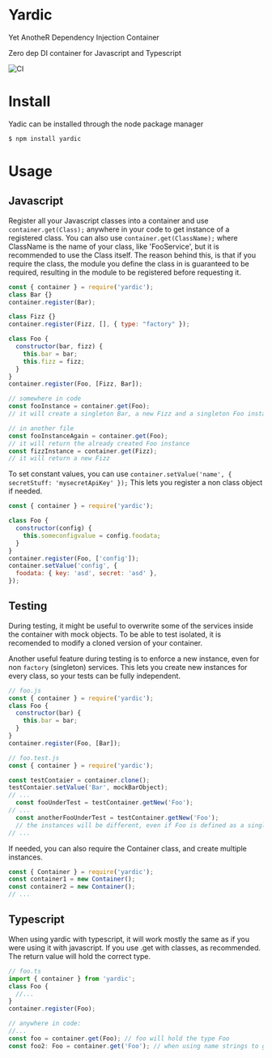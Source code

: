 # Yardic
Yet AnotheR Dependency Injection Container

Zero dep DI container for Javascript and Typescript

![CI](https://github.com/vinczedani/yardic/workflows/CI/badge.svg)

# Install

Yadic can be installed through the node package manager

```sh
$ npm install yardic
```

# Usage
## Javascript
Register all your Javascript classes into a container and use `container.get(Class);` anywhere in your code to get instance of a registered class. You can also use `container.get(ClassName);` where ClassName is the name of your class, like 'FooService', but it is recommended to use the Class itself. The reason behind this, is that if you require the class, the module you define the class in is guaranteed to be required, resulting in the module to be registered before requesting it.

```javascript
const { container } = require('yardic');
class Bar {}
container.register(Bar);

class Fizz {}
container.register(Fizz, [], { type: "factory" });

class Foo {
  constructor(bar, fizz) {
    this.bar = bar;
    this.fizz = fizz;
  }
}
container.register(Foo, [Fizz, Bar]);

// somewhere in code
const fooInstance = container.get(Foo);
// it will create a singleton Bar, a new Fizz and a singleton Foo instance

// in another file
const fooInstanceAgain = container.get(Foo);
// it will return the already created Foo instance
const fizzInstance = container.get(Fizz);
// it will return a new Fizz
```

To set constant values, you can use `container.setValue('name', { secretStuff: 'mysecretApiKey' });` This lets you register a non class object if needed.

```javascript
const { container } = require('yardic');

class Foo {
  constructor(config) {
    this.someconfigvalue = config.foodata;
  }
}
container.register(Foo, ['config']);
container.setValue('config', {
  foodata: { key: 'asd', secret: 'asd' },
});
```

## Testing

During testing, it might be useful to overwrite some of the services inside the container with mock objects. To be able to test isolated, it is recomended to modify a cloned version of your container.

Another useful feature during testing is to enforce a new instance, even for non `factory` (singleton) services. This lets you create new instances for every class, so your tests can be fully independent.


```javascript
// foo.js
const { container } = require('yardic');
class Foo {
  constructor(bar) {
    this.bar = bar;
  }
}
container.register(Foo, [Bar]);

// foo.test.js
const { container } = require('yardic');

const testContaier = container.clone();
testContaier.setValue('Bar', mockBarObject);
// ...
  const fooUnderTest = testContainer.getNew('Foo');
// ...
  const anotherFooUnderTest = testContainer.getNew('Foo');
  // the instances will be different, even if Foo is defined as a singleton
// ...
```

If needed, you can also require the Container class, and create multiple instances.
```javascript
const { Container } = require('yardic');
const container1 = new Container();
const container2 = new Container();
// ...
```

## Typescript

When using yardic with typescript, it will work mostly the same as if you were using it with javascript. If you use .get with classes, as recommended. The return value will hold the correct type.

```typescript
// foo.ts
import { container } from 'yardic';
class Foo {
  //...
}
container.register(Foo);

// anywhere in code:
//...
const foo = container.get(Foo); // foo will hold the type Foo
const foo2: Foo = container.get('Foo'); // when using name strings to get the service, you need to tell the type
```
